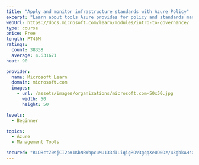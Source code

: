 ```yaml
---
title: "Apply and monitor infrastructure standards with Azure Policy"
excerpt: "Learn about tools Azure provides for policy and standards management that support your teams' ownership and development of their resources in the cloud."
webUrl: https://docs.microsoft.com/learn/modules/intro-to-governance/
type: course
price: Free
length: PT46M
ratings:
  count: 38338
  average: 4.631671
heat: 90

provider:
  name: Microsoft Learn
  domain: microsoft.com
  images:
    - url: /assets/images/organizations/microsoft.com-50x50.jpg
      width: 50
      height: 50

levels:
  - Beginner

topics:
  - Azure
  - Management Tools

secured: "RLO8ctZ0sjCI2pY1KbNBWbpcuMU133dILiqigROV3gqqXeUD0Dz/43gbkAHsGiaHZPPEB2pOwqYmCM5rp8BICfHH+xnKDcjK4L0D7X6WcFGyN0q2CovpGn0KtQ4FDojqs+svjOVj1xQxBq4etUhKpHzz69pYzvLwGaKN3VYzna2sSFQH6jeb/nyCA6GWdtjWzVcrJuTjraqUzT9ZTTKmwrZYsIEYaq0o6Omux4cEXwFGk/Cyoh8ahMv87DqpHQyFf2njXd+vbAvFduA2Cm7A4VJAlJVxlV+n4Yu3eL6f4fc0lNQgS3n/PugpI5Yl2plZOlNnl2S/6cYGBeRuVz9FgampgzpJhRlGfqfBMKSlB7tpc+vbsoMRUMQHcs9mGIHEs/RkwZcEiR9BX6ACcMwVbPyDcrXEpfGpu9pH6NI/NtjDxCfYJ8Z3cDM/LnGeiu4M;nKEhIhqQwHuwmeIs7Xw/eA=="
---
```


